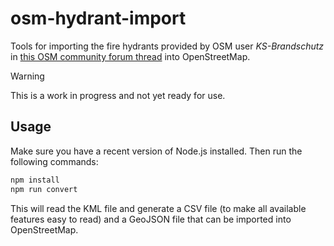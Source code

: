 # osm-hydrant-import

Tools for importing the fire hydrants provided by OSM user _KS-Brandschutz_ in [this OSM community forum thread](https://community.openstreetmap.org/t/hydranten-hinzufugen/123792) into OpenStreetMap.

> [!WARNING]  
> This is a work in progress and not yet ready for use.

## Usage

Make sure you have a recent version of Node.js installed. Then run the following commands:

```sh
npm install
npm run convert
```

This will read the KML file and generate a CSV file (to make all available features easy to read) and a GeoJSON file that can be imported into OpenStreetMap.
